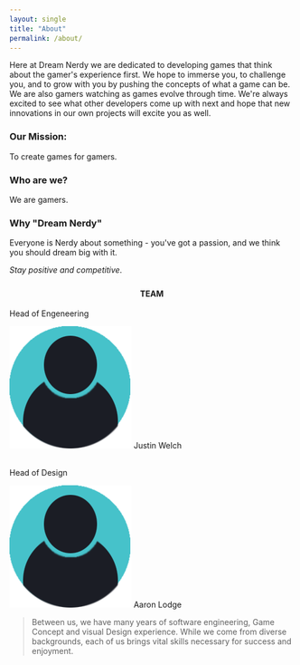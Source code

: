 ```yaml
---
layout: single
title: "About"
permalink: /about/
---
```


Here at Dream Nerdy we are dedicated to developing games that think about the gamer's experience first. We hope to immerse you, to challenge you, and to grow with you by pushing the concepts of what a game can be. We are also gamers watching as games evolve through time. We're always excited to see what other developers come up with next and hope that new innovations in our own projects will excite you as well.

### Our Mission: 
To create games for gamers.

### Who are we?
We are gamers.

### Why "Dream Nerdy"
Everyone is Nerdy about something - you've got a passion, and we think you should dream big with it.

*Stay positive and competitive*.

<section class="team">
<h4 style="padding-top: 5px; text-align: center;">TEAM</h4>


<section class="person_Box1">
<div class="person_title">Head of Engeneering</div>

<img src="/images/person_icon.png" class="person_icon"> <span>Justin Welch</span> 
</section>
 <br>
<section class="person_Box1">
<div class="person_title">Head of Design</div>

 <img src="/images/person_icon.png" class="person_icon" > Aaron Lodge
</section>
<blockquote>Between us, we have many years of software engineering, Game Concept and visual Design experience. While we come from diverse backgrounds, each of us brings vital skills necessary for success and enjoyment.
</blockquote>
</section>
